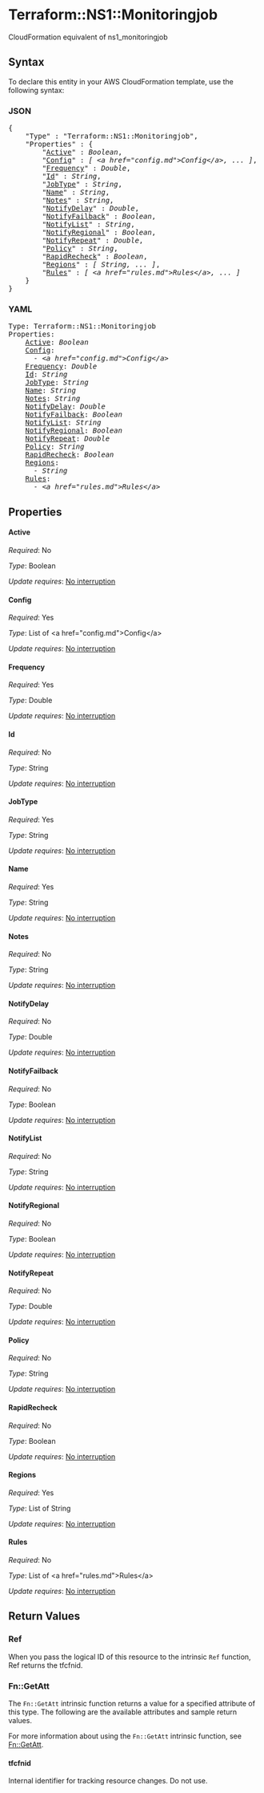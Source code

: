 # Terraform::NS1::Monitoringjob

CloudFormation equivalent of ns1_monitoringjob

## Syntax

To declare this entity in your AWS CloudFormation template, use the following syntax:

### JSON

<pre>
{
    "Type" : "Terraform::NS1::Monitoringjob",
    "Properties" : {
        "<a href="#active" title="Active">Active</a>" : <i>Boolean</i>,
        "<a href="#config" title="Config">Config</a>" : <i>[ &lt;a href=&#34;config.md&#34;&gt;Config&lt;/a&gt;, ... ]</i>,
        "<a href="#frequency" title="Frequency">Frequency</a>" : <i>Double</i>,
        "<a href="#id" title="Id">Id</a>" : <i>String</i>,
        "<a href="#jobtype" title="JobType">JobType</a>" : <i>String</i>,
        "<a href="#name" title="Name">Name</a>" : <i>String</i>,
        "<a href="#notes" title="Notes">Notes</a>" : <i>String</i>,
        "<a href="#notifydelay" title="NotifyDelay">NotifyDelay</a>" : <i>Double</i>,
        "<a href="#notifyfailback" title="NotifyFailback">NotifyFailback</a>" : <i>Boolean</i>,
        "<a href="#notifylist" title="NotifyList">NotifyList</a>" : <i>String</i>,
        "<a href="#notifyregional" title="NotifyRegional">NotifyRegional</a>" : <i>Boolean</i>,
        "<a href="#notifyrepeat" title="NotifyRepeat">NotifyRepeat</a>" : <i>Double</i>,
        "<a href="#policy" title="Policy">Policy</a>" : <i>String</i>,
        "<a href="#rapidrecheck" title="RapidRecheck">RapidRecheck</a>" : <i>Boolean</i>,
        "<a href="#regions" title="Regions">Regions</a>" : <i>[ String, ... ]</i>,
        "<a href="#rules" title="Rules">Rules</a>" : <i>[ &lt;a href=&#34;rules.md&#34;&gt;Rules&lt;/a&gt;, ... ]</i>
    }
}
</pre>

### YAML

<pre>
Type: Terraform::NS1::Monitoringjob
Properties:
    <a href="#active" title="Active">Active</a>: <i>Boolean</i>
    <a href="#config" title="Config">Config</a>: <i>
      - &lt;a href=&#34;config.md&#34;&gt;Config&lt;/a&gt;</i>
    <a href="#frequency" title="Frequency">Frequency</a>: <i>Double</i>
    <a href="#id" title="Id">Id</a>: <i>String</i>
    <a href="#jobtype" title="JobType">JobType</a>: <i>String</i>
    <a href="#name" title="Name">Name</a>: <i>String</i>
    <a href="#notes" title="Notes">Notes</a>: <i>String</i>
    <a href="#notifydelay" title="NotifyDelay">NotifyDelay</a>: <i>Double</i>
    <a href="#notifyfailback" title="NotifyFailback">NotifyFailback</a>: <i>Boolean</i>
    <a href="#notifylist" title="NotifyList">NotifyList</a>: <i>String</i>
    <a href="#notifyregional" title="NotifyRegional">NotifyRegional</a>: <i>Boolean</i>
    <a href="#notifyrepeat" title="NotifyRepeat">NotifyRepeat</a>: <i>Double</i>
    <a href="#policy" title="Policy">Policy</a>: <i>String</i>
    <a href="#rapidrecheck" title="RapidRecheck">RapidRecheck</a>: <i>Boolean</i>
    <a href="#regions" title="Regions">Regions</a>: <i>
      - String</i>
    <a href="#rules" title="Rules">Rules</a>: <i>
      - &lt;a href=&#34;rules.md&#34;&gt;Rules&lt;/a&gt;</i>
</pre>

## Properties

#### Active

_Required_: No

_Type_: Boolean

_Update requires_: [No interruption](https://docs.aws.amazon.com/AWSCloudFormation/latest/UserGuide/using-cfn-updating-stacks-update-behaviors.html#update-no-interrupt)

#### Config

_Required_: Yes

_Type_: List of &lt;a href=&#34;config.md&#34;&gt;Config&lt;/a&gt;

_Update requires_: [No interruption](https://docs.aws.amazon.com/AWSCloudFormation/latest/UserGuide/using-cfn-updating-stacks-update-behaviors.html#update-no-interrupt)

#### Frequency

_Required_: Yes

_Type_: Double

_Update requires_: [No interruption](https://docs.aws.amazon.com/AWSCloudFormation/latest/UserGuide/using-cfn-updating-stacks-update-behaviors.html#update-no-interrupt)

#### Id

_Required_: No

_Type_: String

_Update requires_: [No interruption](https://docs.aws.amazon.com/AWSCloudFormation/latest/UserGuide/using-cfn-updating-stacks-update-behaviors.html#update-no-interrupt)

#### JobType

_Required_: Yes

_Type_: String

_Update requires_: [No interruption](https://docs.aws.amazon.com/AWSCloudFormation/latest/UserGuide/using-cfn-updating-stacks-update-behaviors.html#update-no-interrupt)

#### Name

_Required_: Yes

_Type_: String

_Update requires_: [No interruption](https://docs.aws.amazon.com/AWSCloudFormation/latest/UserGuide/using-cfn-updating-stacks-update-behaviors.html#update-no-interrupt)

#### Notes

_Required_: No

_Type_: String

_Update requires_: [No interruption](https://docs.aws.amazon.com/AWSCloudFormation/latest/UserGuide/using-cfn-updating-stacks-update-behaviors.html#update-no-interrupt)

#### NotifyDelay

_Required_: No

_Type_: Double

_Update requires_: [No interruption](https://docs.aws.amazon.com/AWSCloudFormation/latest/UserGuide/using-cfn-updating-stacks-update-behaviors.html#update-no-interrupt)

#### NotifyFailback

_Required_: No

_Type_: Boolean

_Update requires_: [No interruption](https://docs.aws.amazon.com/AWSCloudFormation/latest/UserGuide/using-cfn-updating-stacks-update-behaviors.html#update-no-interrupt)

#### NotifyList

_Required_: No

_Type_: String

_Update requires_: [No interruption](https://docs.aws.amazon.com/AWSCloudFormation/latest/UserGuide/using-cfn-updating-stacks-update-behaviors.html#update-no-interrupt)

#### NotifyRegional

_Required_: No

_Type_: Boolean

_Update requires_: [No interruption](https://docs.aws.amazon.com/AWSCloudFormation/latest/UserGuide/using-cfn-updating-stacks-update-behaviors.html#update-no-interrupt)

#### NotifyRepeat

_Required_: No

_Type_: Double

_Update requires_: [No interruption](https://docs.aws.amazon.com/AWSCloudFormation/latest/UserGuide/using-cfn-updating-stacks-update-behaviors.html#update-no-interrupt)

#### Policy

_Required_: No

_Type_: String

_Update requires_: [No interruption](https://docs.aws.amazon.com/AWSCloudFormation/latest/UserGuide/using-cfn-updating-stacks-update-behaviors.html#update-no-interrupt)

#### RapidRecheck

_Required_: No

_Type_: Boolean

_Update requires_: [No interruption](https://docs.aws.amazon.com/AWSCloudFormation/latest/UserGuide/using-cfn-updating-stacks-update-behaviors.html#update-no-interrupt)

#### Regions

_Required_: Yes

_Type_: List of String

_Update requires_: [No interruption](https://docs.aws.amazon.com/AWSCloudFormation/latest/UserGuide/using-cfn-updating-stacks-update-behaviors.html#update-no-interrupt)

#### Rules

_Required_: No

_Type_: List of &lt;a href=&#34;rules.md&#34;&gt;Rules&lt;/a&gt;

_Update requires_: [No interruption](https://docs.aws.amazon.com/AWSCloudFormation/latest/UserGuide/using-cfn-updating-stacks-update-behaviors.html#update-no-interrupt)

## Return Values

### Ref

When you pass the logical ID of this resource to the intrinsic `Ref` function, Ref returns the tfcfnid.

### Fn::GetAtt

The `Fn::GetAtt` intrinsic function returns a value for a specified attribute of this type. The following are the available attributes and sample return values.

For more information about using the `Fn::GetAtt` intrinsic function, see [Fn::GetAtt](https://docs.aws.amazon.com/AWSCloudFormation/latest/UserGuide/intrinsic-function-reference-getatt.html).

#### tfcfnid

Internal identifier for tracking resource changes. Do not use.

